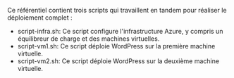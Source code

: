 Ce référentiel contient trois scripts qui travaillent en tandem pour réaliser le déploiement complet :

- script-infra.sh: Ce script configure l'infrastructure Azure, y compris un équilibreur de charge et des machines virtuelles.
- script-vm1.sh: Ce script déploie WordPress sur la première machine virtuelle.
- script-vm2.sh: Ce script déploie WordPress sur la deuxième machine virtuelle.

  
